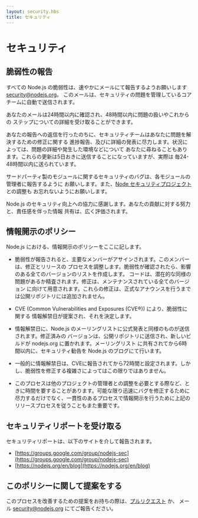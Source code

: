 ```yaml
---
layout: security.hbs
title: セキュリティ
---
```


# セキュリティ

## 脆弱性の報告

すべての Node.js の脆弱性は、速やかにメールにて報告するようお願いします [security@nodejs.org](mailto:security@nodejs.org)。
このメールは、セキュリティの問題を管理しているコアチームに自動で送信されます。

あなたのメールは24時間以内に確認され、48時間以内に問題の扱いやこれからの
ステップについての詳細を受け取ることができます。

あなたの報告への返信を行ったのちに、セキュリティチームはあなたに問題を解決するための修正に関する
進捗報告、及びに詳細の発表に尽力します。状況によっては、問題の詳細や発生した環境などについて
あなたに尋ねることもあります。これらの更新は5日おきに送信することになっていますが、実際は
毎24-48時間以内に送られています。

サードパーティ製のモジュールに関するセキュリティのバグは、各モジュールの管理者に報告するように
お願いします。また、[Node セキュリティプロジェクト](https://nodesecurity.io) との調整も
お忘れないようにお願いします。

Node.js のセキュリティ向上への協力に感謝します。あなたの貢献に対する努力と、責任感を伴った情報
共有は、広く評価されます。

## 情報開示のポリシー

Node.js における、情報開示のポリシーをここに記します。

- 脆弱性が報告されると、主要なメンバーがアサインされます。このメンバーは、修正とリリースの
    プロセスを調整します。脆弱性が確認されたら、影響のある全てのバージョンのリストを作成します。
    コードは、潜在的な同様の問題があるか精査されます。修正は、メンテナンスされている全てのバージョン
    に向けて用意されます。これらの修正は、正式なアナウンスを行うまでは公開リポジトリには追加されません。

- CVE (Common Vulnerabilities and  Exposures (CVE®)) により、脆弱性に関する
    情報解禁日が提案され、それを決定します。

- 情報解禁日に、Node.js のメーリングリストに公式発表と同様のものが送信されます。修正済みの
    バージョンは、公開リポジトリに送信され、新しいビルドが nodejs.org に置かれます。メーリングリスト
    に共有されてから6時間以内に、セキュリティ勧告を Node.js のブログにて行います。

- 一般的に情報解禁日は、CVEに報告されてから72時間と設定されます。しかし、脆弱性を修正する複雑さによってはこの限りではありません。

- このプロセスは他のプロジェクトの管理者との調整を必要とする際など、ときに時間を要することがあります。可能な限り迅速にバグを修正するために尽力するだけでなく、一貫性のあるプロセスで情報開示を行うために上記のリリースプロセスを従うこともまた重要です。

## セキュリティリポートを受け取る

セキュリティリポートは、以下のサイトを介して報告されます。

- [https://groups.google.com/group/nodejs-sec](https://groups.google.com/group/nodejs-sec)
- [https://nodejs.org/en/blog](https://nodejs.org/en/blog)

## このポリシーに関して提案をする

このプロセスを改善するための提案をお持ちの際は、[プルリクエスト](https://github.com/nodejs/nodejs.org)
か、 メール [security@nodejs.org](mailto:security@nodejs.org) にてご報告ください。
